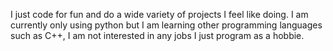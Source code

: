 I just code for fun and do a wide variety of projects I feel like doing. 
I am currently only using python but I am learning other programming 
languages such as C++, I am not interested in any jobs I just program as a 
hobbie.

